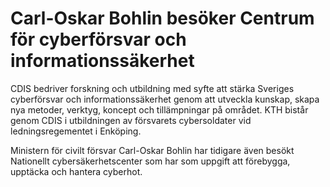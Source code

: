 # Carl-Oskar Bohlin besöker Centrum för cyberförsvar och informationssäkerhet

CDIS bedriver forskning och utbildning med syfte att stärka Sveriges cyberförsvar och informationssäkerhet genom att utveckla kunskap, skapa nya metoder, verktyg, koncept och tillämpningar på området. KTH bistår genom CDIS i utbildningen av försvarets cybersoldater vid ledningsregementet i Enköping.

Ministern för civilt försvar Carl-Oskar Bohlin har tidigare även besökt Nationellt cybersäkerhetscenter som har som uppgift att förebygga, upptäcka och hantera cyberhot.

